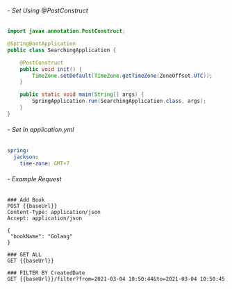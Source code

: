 ###### - Set Using @PostConstruct

````java
import javax.annotation.PostConstruct;

@SpringBootApplication
public class SearchingApplication {

    @PostConstruct
    public void init() {
        TimeZone.setDefault(TimeZone.getTimeZone(ZoneOffset.UTC));
    }

    public static void main(String[] args) {
        SpringApplication.run(SearchingApplication.class, args);
    }
}
````

###### - Set In application.yml

````yaml
spring:
  jackson:
    time-zone: GMT+7
````

###### - Example Request

````shell
### Add Book
POST {{baseUrl}}
Content-Type: application/json
Accept: application/json

{
 "bookName": "Golang"
}

### GET ALL
GET {{baseUrl}}

### FILTER BY CreatedDate
GET {{baseUrl}}/filter?from=2021-03-04 10:50:44&to=2021-03-04 10:50:45
````
